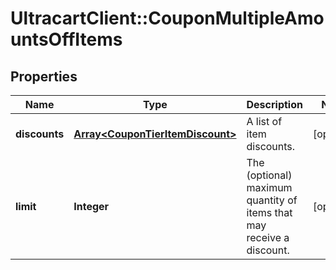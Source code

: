 # UltracartClient::CouponMultipleAmountsOffItems

## Properties
Name | Type | Description | Notes
------------ | ------------- | ------------- | -------------
**discounts** | [**Array&lt;CouponTierItemDiscount&gt;**](CouponTierItemDiscount.md) | A list of item discounts. | [optional] 
**limit** | **Integer** | The (optional) maximum quantity of items that may receive a discount. | [optional] 


